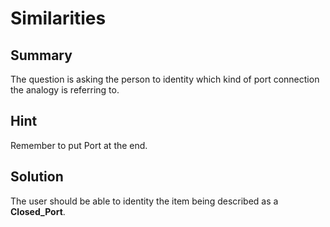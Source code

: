 <h1>Similarities</h1>
<h2>Summary</h2>
The question is asking the person to identity which kind of port connection the analogy is referring to.
<h2>Hint</h2>
Remember to put Port at the end.
<h2>Solution</h2>
The user should be able to identity the item being described as a <b>Closed_Port</b>.
